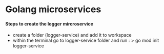# Golang microservices


#### Steps to create the logger mircroservice
- create a folder (logger-service) and add it to workspace
- within the terminal go to logger-service folder and run :
      > go mod init logger-service 
